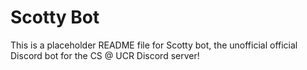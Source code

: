 # Scotty Bot
This is a placeholder README file for Scotty bot, the unofficial official Discord bot for the CS @ UCR Discord server!
